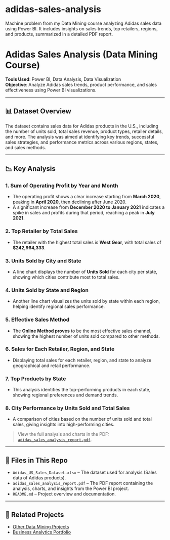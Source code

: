 # adidas-sales-analysis
Machine problem from my Data Mining course analyzing Adidas sales data using Power BI. It includes insights on sales trends, top retailers, regions, and products, summarized in a detailed PDF report.

# Adidas Sales Analysis (Data Mining Course)

**Tools Used**: Power BI, Data Analysis, Data Visualization  
**Objective**: Analyze Adidas sales trends, product performance, and sales effectiveness using Power BI visualizations.

---

## 📊 Dataset Overview

The dataset contains sales data for Adidas products in the U.S., including the number of units sold, total sales revenue, product types, retailer details, and more. The analysis was aimed at identifying key trends, successful sales strategies, and performance metrics across various regions, states, and sales methods.

---

## 📉 Key Analysis

### 1. **Sum of Operating Profit by Year and Month**
   - The operating profit shows a clear increase starting from **March 2020**, peaking in **April 2020**, then declining after June 2020. 
   - A significant increase from **December 2020 to January 2021** indicates a spike in sales and profits during that period, reaching a peak in **July 2021**.

### 2. **Top Retailer by Total Sales**
   - The retailer with the highest total sales is **West Gear**, with total sales of **$242,964,333**.

### 3. **Units Sold by City and State**
   - A line chart displays the number of **Units Sold** for each city per state, showing which cities contribute most to total sales.

### 4. **Units Sold by State and Region**
   - Another line chart visualizes the units sold by state within each region, helping identify regional sales performance.

### 5. **Effective Sales Method**
   - The **Online Method proves** to be the most effective sales channel, showing the highest number of units sold compared to other methods.

### 6. **Sales for Each Retailer, Region, and State**
   - Displaying total sales for each retailer, region, and state to analyze geographical and retail performance.

### 7. **Top Products by State**
   - This analysis identifies the top-performing products in each state, showing regional preferences and demand trends.

### 8. **City Performance by Units Sold and Total Sales**
   - A comparison of cities based on the number of units sold and total sales, giving insights into high-performing cities.

> View the full analysis and charts in the PDF: [`adidas_sales_analysis_report.pdf`](./pdf-reports/adidas_sales_analysis_report.pdf).

---

## 📁 Files in This Repo

- `Adidas_US_Sales_Dataset.xlsx` – The dataset used for analysis (Sales data of Adidas products).
- `adidas_sales_analysis_report.pdf` – The PDF report containing the analysis, charts, and insights from the Power BI project.
- `README.md` – Project overview and documentation.

---

## 🔗 Related Projects

- [Other Data Mining Projects](https://github.com/yourusername/data-mining-projects)
- [Business Analytics Portfolio](https://github.com/yourusername/portfolio)
